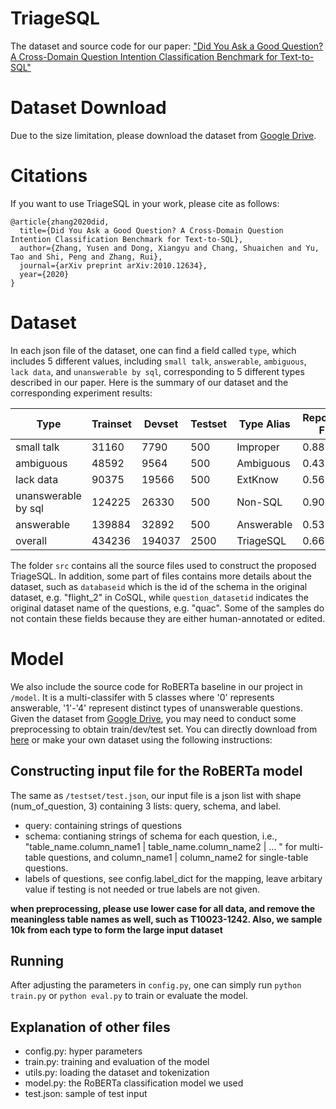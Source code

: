 # TriageSQL
The dataset and source code for our paper: ["Did You Ask a Good Question? A Cross-Domain Question Intention Classification Benchmark for Text-to-SQL"](https://arxiv.org/abs/2010.12634)

# Dataset Download
Due to the size limitation, please download the dataset from [Google Drive](https://drive.google.com/file/d/1w55CaVEuimUlP-jerOCrVHF1iF0FZYKe/view?usp=sharing).

# Citations 

If you want to use TriageSQL in your work, please cite as follows:
```
@article{zhang2020did,
  title={Did You Ask a Good Question? A Cross-Domain Question Intention Classification Benchmark for Text-to-SQL},
  author={Zhang, Yusen and Dong, Xiangyu and Chang, Shuaichen and Yu, Tao and Shi, Peng and Zhang, Rui},
  journal={arXiv preprint arXiv:2010.12634},
  year={2020}
}
```

# Dataset
In each json file of the dataset, one can find a field called `type`, which includes 5 different values, including `small talk`, `answerable`, `ambiguous`, `lack data`, and `unanswerable by sql`, corresponding to 5 different types described in our paper.  Here is the summary of our dataset and the corresponding experiment results:

| Type | Trainset | Devset | Testset | Type Alias | Reported F1 |
| ---- | -------- | ------ | ------- | ---------- | ----------- |
| small talk | 31160 | 7790 | 500 | Improper | 0.88 |
| ambiguous | 48592 | 9564 | 500 | Ambiguous | 0.43 |
| lack data | 90375 | 19566 | 500 | ExtKnow | 0.56 |
| unanswerable by sql | 124225 | 26330 | 500 | Non-SQL | 0.90 |
| answerable | 139884 | 32892 | 500 | Answerable | 0.53 |
| overall | 434236 | 194037 | 2500 | TriageSQL | 0.66 |

The folder `src` contains all the source files used to construct the proposed TriageSQL. In addition, some part of files contains more details about the dataset, such as `databaseid` which is the id of the schema in the original dataset, e.g. "flight_2" in CoSQL, while `question_datasetid` indicates the original dataset name of the questions, e.g. "quac". Some of the samples do not contain these fields because they are either human-annotated or edited.

# Model
We also include the source code for RoBERTa baseline in our project in `/model`. It is a multi-classifer with 5 classes where '0' represents answerable, '1'-'4' represent distinct types of unanswerable questions. Given the dataset from [Google Drive](https://drive.google.com/file/d/1w55CaVEuimUlP-jerOCrVHF1iF0FZYKe/view?usp=sharing), you may need to conduct some preprocessing to obtain train/dev/test set. You can directly download from [here](https://drive.google.com/file/d/1ol1xFpGuH0BdLw26MvQoeCHLOtTqQ60i/view?usp=sharing) or make your own dataset using the following instructions:

## Constructing input file for the RoBERTa model
The same as `/testset/test.json`, our input file is a json list with shape (num_of_question, 3) containing 3 lists: query, schema, and label.
- query: containing strings of questions
- schema: contianing strings of schema for each question, i.e., "table_name.column_name1 | table_name.column_name2 | ... " for multi-table questions, and column_name1 | column_name2 for single-table questions.
- labels of questions, see config.label_dict for the mapping, leave arbitary value if testing is not needed or true labels are not given.

**when preprocessing, please use lower case for all data, and remove the meaningless table names as well, such as T10023-1242. Also, we sample 10k from each type to form the large input dataset**

## Running
After adjusting the parameters in `config.py`, one can simply run `python train.py` or `python eval.py` to train or evaluate the model.

## Explanation of other files
- config.py: hyper parameters
- train.py: training and evaluation of the model
- utils.py: loading the dataset and tokenization
- model.py: the RoBERTa classification model we used
- test.json: sample of test input



